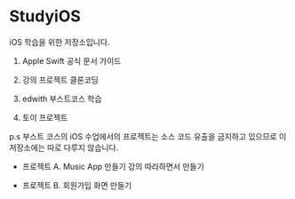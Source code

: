 # StudyiOS
iOS 학습을 위한 저장소입니다.


1. Apple Swift 공식 문서 가이드 

2. 강의 프로젝트 클론코딩 

3. edwith 부스트코스 학습

4. 토이 프로젝트

p.s 부스트 코스의 iOS 수업에서의 프로젝트는 소스 코드 유출을 금지하고 있으므로 이 저장소에는 따로 다루지 않습니다.



- 프로젝트 A. Music App 만들기
강의 따라하면서 만들기

- 프로젝트 B. 회원가입 화면 만들기
